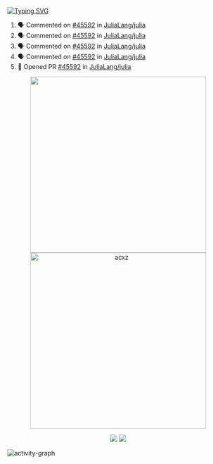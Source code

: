 [![Typing SVG](https://readme-typing-svg.herokuapp.com?size=16&color=AFFFA3&multiline=true&height=75&lines=contributing+to+robotics%2Faerospace%2Fml%2Fgpu+software;packaging+it+for+archlinux;ricer)](https://git.io/typing-svg)

<!--START_SECTION:activity-->
1. 🗣 Commented on [#45592](https://github.com/JuliaLang/julia/issues/45592) in [JuliaLang/julia](https://github.com/JuliaLang/julia)
2. 🗣 Commented on [#45592](https://github.com/JuliaLang/julia/issues/45592) in [JuliaLang/julia](https://github.com/JuliaLang/julia)
3. 🗣 Commented on [#45592](https://github.com/JuliaLang/julia/issues/45592) in [JuliaLang/julia](https://github.com/JuliaLang/julia)
4. 🗣 Commented on [#45592](https://github.com/JuliaLang/julia/issues/45592) in [JuliaLang/julia](https://github.com/JuliaLang/julia)
5. 💪 Opened PR [#45592](https://github.com/JuliaLang/julia/pull/45592) in [JuliaLang/julia](https://github.com/JuliaLang/julia)
<!--END_SECTION:activity-->

<p align="center">
  <img width="400em" src=https://github-readme-stats.vercel.app/api?username=acxz&include_all_commits=true&show_icons=true />
  <img width="400em" src="https://github-readme-streak-stats.herokuapp.com/?user=acxz&" alt="acxz" />
</p>

<p align="center">
  <img src=https://github-readme-stats.vercel.app/api/top-langs/?username=acxz&layout=compact />
  <img src=https://github-profile-trophy.vercel.app/?username=acxz&row=2&column=4 />
</p>

![activity-graph](https://activity-graph.herokuapp.com/graph?username=acxz&theme=aqua)
